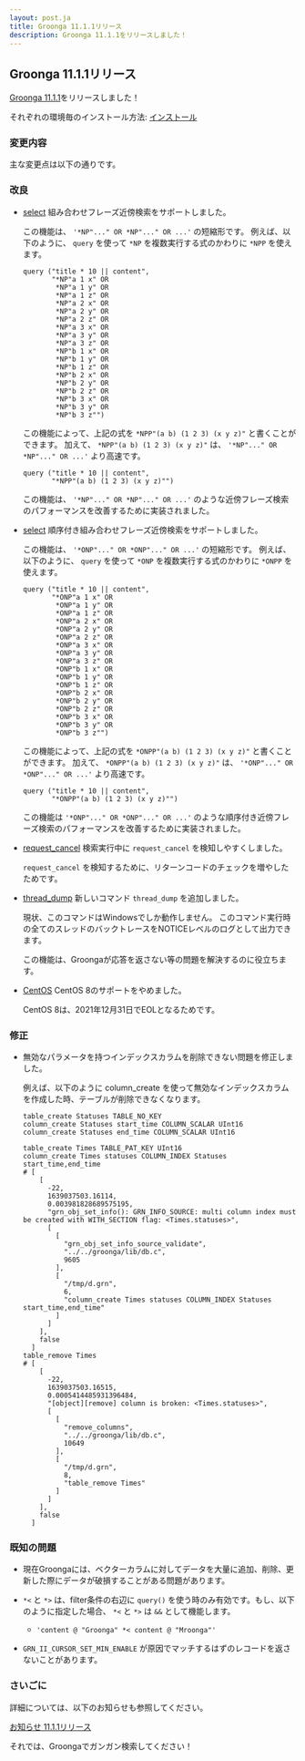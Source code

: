 ```yaml
---
layout: post.ja
title: Groonga 11.1.1リリース
description: Groonga 11.1.1をリリースしました！
---
```


## Groonga 11.1.1リリース

[Groonga 11.1.1](/ja/docs/news.html#release-11-1-1)をリリースしました！

それぞれの環境毎のインストール方法: [インストール](/ja/docs/install.html)

### 変更内容

主な変更点は以下の通りです。

### 改良

* [select](/ja/docs/reference/commands/select.html) 組み合わせフレーズ近傍検索をサポートしました。

  この機能は、 ``'*NP"..." OR *NP"..." OR ...'`` の短縮形です。
  例えば、以下のように、 ``query`` を使って ``*NP`` を複数実行する式のかわりに ``*NPP`` を使えます。

    ```
    query ("title * 10 || content",
           "*NP"a 1 x" OR
            *NP"a 1 y" OR
            *NP"a 1 z" OR
            *NP"a 2 x" OR
            *NP"a 2 y" OR
            *NP"a 2 z" OR
            *NP"a 3 x" OR
            *NP"a 3 y" OR
            *NP"a 3 z" OR
            *NP"b 1 x" OR
            *NP"b 1 y" OR
            *NP"b 1 z" OR
            *NP"b 2 x" OR
            *NP"b 2 y" OR
            *NP"b 2 z" OR
            *NP"b 3 x" OR
            *NP"b 3 y" OR
            *NP"b 3 z"")
    ```

  この機能によって、上記の式を ``*NPP"(a b) (1 2 3) (x y z)"`` と書くことができます。
  加えて、 ``*NPP"(a b) (1 2 3) (x y z)"`` は、 ``'*NP"..." OR *NP"..." OR ...'`` より高速です。

    ```
    query ("title * 10 || content",
           "*NPP"(a b) (1 2 3) (x y z)"")
    ```

  この機能は、 ``'*NP"..." OR *NP"..." OR ...'`` のような近傍フレーズ検索のパフォーマンスを改善するために実装されました。

* [select](/ja/docs/reference/commands/select.html) 順序付き組み合わせフレーズ近傍検索をサポートしました。

  この機能は、 ``'*ONP"..." OR *ONP"..." OR ...'`` の短縮形です。
  例えば、以下のように、 ``query`` を使って ``*ONP`` を複数実行する式のかわりに ``*ONPP`` を使えます。

    ```
    query ("title * 10 || content",
           "*ONP"a 1 x" OR
            *ONP"a 1 y" OR
            *ONP"a 1 z" OR
            *ONP"a 2 x" OR
            *ONP"a 2 y" OR
            *ONP"a 2 z" OR
            *ONP"a 3 x" OR
            *ONP"a 3 y" OR
            *ONP"a 3 z" OR
            *ONP"b 1 x" OR
            *ONP"b 1 y" OR
            *ONP"b 1 z" OR
            *ONP"b 2 x" OR
            *ONP"b 2 y" OR
            *ONP"b 2 z" OR
            *ONP"b 3 x" OR
            *ONP"b 3 y" OR
            *ONP"b 3 z"")
    ```

  この機能によって、上記の式を ``*ONPP"(a b) (1 2 3) (x y z)"`` と書くことができます。
  加えて、 ``*ONPP"(a b) (1 2 3) (x y z)"`` は、 ``'*ONP"..." OR *ONP"..." OR ...'`` より高速です。

    ```
    query ("title * 10 || content",
           "*ONPP"(a b) (1 2 3) (x y z)"")
    ```

  この機能は ``'*ONP"..." OR *ONP"..." OR ...'`` のような順序付き近傍フレーズ検索のパフォーマンスを改善するために実装されました。

* [request_cancel](/ja/docs/reference/commands/request_cancel.html) 検索実行中に ``request_cancel`` を検知しやすくしました。

  ``request_cancel`` を検知するために、リターンコードのチェックを増やしたためです。

* [thread_dump](/ja/docs/reference/commands/thread_dump.html) 新しいコマンド ``thread_dump`` を追加しました。

  現状、このコマンドはWindowsでしか動作しません。
  このコマンド実行時の全てのスレッドのバックトレースをNOTICEレベルのログとして出力できます。

  この機能は、Groongaが応答を返さない等の問題を解決するのに役立ちます。

* [CentOS](/ja/docs/install/centos.html) CentOS 8のサポートをやめました。

  CentOS 8は、2021年12月31日でEOLとなるためです。

### 修正

* 無効なパラメータを持つインデックスカラムを削除できない問題を修正しました。

  例えば、以下のように column_create を使って無効なインデックスカラムを作成した時、テーブルが削除できなくなります。

  ```
  table_create Statuses TABLE_NO_KEY
  column_create Statuses start_time COLUMN_SCALAR UInt16
  column_create Statuses end_time COLUMN_SCALAR UInt16

  table_create Times TABLE_PAT_KEY UInt16
  column_create Times statuses COLUMN_INDEX Statuses start_time,end_time
  # [
      [
        -22,
        1639037503.16114,
        0.003981828689575195,
        "grn_obj_set_info(): GRN_INFO_SOURCE: multi column index must be created with WITH_SECTION flag: <Times.statuses>",
        [
          [
            "grn_obj_set_info_source_validate",
            "../../groonga/lib/db.c",
            9605
          ],
          [
            "/tmp/d.grn",
            6,
            "column_create Times statuses COLUMN_INDEX Statuses start_time,end_time"
          ]
        ]
      ],
      false
    ]
  table_remove Times
  # [
      [
        -22,
        1639037503.16515,
        0.0005414485931396484,
        "[object][remove] column is broken: <Times.statuses>",
        [
          [
            "remove_columns",
            "../../groonga/lib/db.c",
            10649
          ],
          [
            "/tmp/d.grn",
            8,
            "table_remove Times"
          ]
        ]
      ],
      false
    ]
  ```

### 既知の問題

  * 現在Groongaには、ベクターカラムに対してデータを大量に追加、削除、更新した際にデータが破損することがある問題があります。

  * ``*<`` と ``*>`` は、filter条件の右辺に ``query()`` を使う時のみ有効です。もし、以下のように指定した場合、 ``*<`` と ``*>`` は ``&&`` として機能します。

    * ``'content @ "Groonga" *< content @ "Mroonga"'``

  * ``GRN_II_CURSOR_SET_MIN_ENABLE`` が原因でマッチするはずのレコードを返さないことがあります。

### さいごに

詳細については、以下のお知らせも参照してください。

[お知らせ 11.1.1リリース](/ja/docs/news.html#release-11-1-1)

それでは、Groongaでガンガン検索してください！
